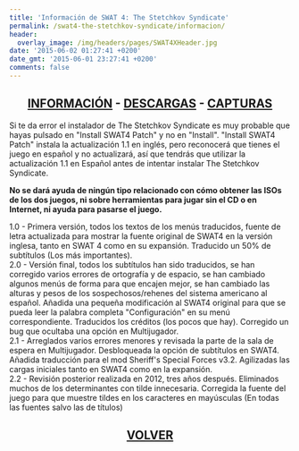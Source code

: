 ```yaml
---
title: 'Información de SWAT 4: The Stetchkov Syndicate'
permalink: /swat4-the-stetchkov-syndicate/informacion/
header:
  overlay_image: /img/headers/pages/SWAT4XHeader.jpg
date: '2015-06-02 01:27:41 +0200'
date_gmt: '2015-06-01 23:27:41 +0200'
comments: false
---
```

<h2 style="text-align: center;"><strong><a href="/swat4-the-stetchkov-syndicate/informacion/">INFORMACIÓN</a> - <a href="/swat4-the-stetchkov-syndicate/descargar/">DESCARGAS</a> - <a href="/swat4-the-stetchkov-syndicate/capturas/">CAPTURAS</a></strong></h2>

Si te da error el instalador de The Stetchkov Syndicate es muy probable que hayas pulsado 
en "Install SWAT4 Patch" y no en "Install". "Install SWAT4 Patch" instala la actualización 
1.1 en inglés, pero reconocerá que tienes el juego en español y no actualizará, así que 
tendrás que utilizar la actualización 1.1 en Español antes de intentar instalar The Stetchkov 
Syndicate.

**No se dará ayuda de ningún tipo relacionado con cómo obtener las ISOs de los dos juegos, 
ni sobre herramientas para jugar sin el CD o en Internet, ni ayuda para pasarse el juego.**

1.0 - Primera versión, todos los textos de los menús traducidos, fuente de letra actualizada 
para mostrar la fuente original de SWAT4 en la versión inglesa, tanto en SWAT 4 como en su 
expansión. Traducido un 50% de subtítulos (Los más importantes).  
2.0 - Versión final, todos los subtítulos han sido traducidos, se han corregido varios errores 
de ortografía y de espacio, se han cambiado algunos menús de forma para que encajen mejor, se 
han cambiado las alturas y pesos de los sospechosos/rehenes del sistema americano al español. 
Añadida una pequeña modificación al SWAT4 original para que se pueda leer la palabra completa 
"Configuración" en su menú correspondiente. Traducidos los créditos (los pocos que hay). 
Corregido un bug que ocultaba una opción en Multijugador.  
2.1 - Arreglados varios errores menores y revisada la parte de la sala de espera en Multijugador. 
Desbloqueada la opción de subtítulos en SWAT4. Añadida traducción para el mod Sheriff's Special 
Forces v3.2. Agilizadas las cargas iniciales tanto en SWAT4 como en la expansión.  
2.2 - Revisión posterior realizada en 2012, tres años después. Eliminados muchos de los 
determinantes con tilde innecesaria. Corregida la fuente del juego para que muestre tildes en 
los caracteres en mayúsculas (En todas las fuentes salvo las de títulos)

<h2 style="text-align: center;"><strong><a href="/swat4-the-stetchkov-syndicate/">VOLVER</a></strong></h2>


